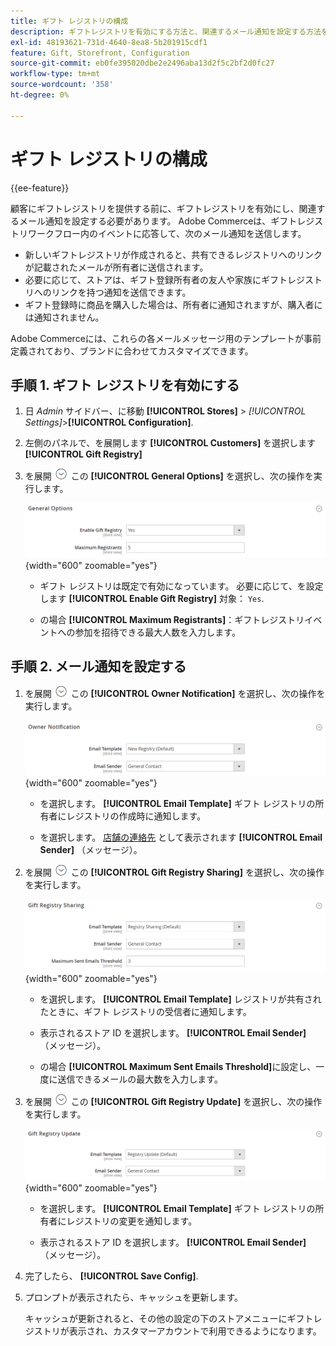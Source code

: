 ```yaml
---
title: ギフト レジストリの構成
description: ギフトレジストリを有効にする方法と、関連するメール通知を設定する方法を説明します。
exl-id: 48193621-731d-4640-8ea8-5b201915cdf1
feature: Gift, Storefront, Configuration
source-git-commit: eb0fe395020dbe2e2496aba13d2f5c2bf2d0fc27
workflow-type: tm+mt
source-wordcount: '358'
ht-degree: 0%

---
```


# ギフト レジストリの構成

{{ee-feature}}

顧客にギフトレジストリを提供する前に、ギフトレジストリを有効にし、関連するメール通知を設定する必要があります。 Adobe Commerceは、ギフトレジストリワークフロー内のイベントに応答して、次のメール通知を送信します。

- 新しいギフトレジストリが作成されると、共有できるレジストリへのリンクが記載されたメールが所有者に送信されます。
- 必要に応じて、ストアは、ギフト登録所有者の友人や家族にギフトレジストリへのリンクを持つ通知を送信できます。
- ギフト登録時に商品を購入した場合は、所有者に通知されますが、購入者には通知されません。

Adobe Commerceには、これらの各メールメッセージ用のテンプレートが事前定義されており、ブランドに合わせてカスタマイズできます。

## 手順 1. ギフト レジストリを有効にする

1. 日 _Admin_ サイドバー、に移動 **[!UICONTROL Stores]** > _[!UICONTROL Settings]_>**[!UICONTROL Configuration]**.

1. 左側のパネルで、を展開します **[!UICONTROL Customers]** を選択します **[!UICONTROL Gift Registry]**

1. を展開 ![展開セレクター](../assets/icon-display-expand.png) この **[!UICONTROL General Options]** を選択し、次の操作を実行します。

   ![顧客の構成 – ギフト レジストリ全般](../configuration-reference/customers/assets/gift-registry-general-options.png){width="600" zoomable="yes"}

   - ギフト レジストリは既定で有効になっています。 必要に応じて、を設定します **[!UICONTROL Enable Gift Registry]** 対象： `Yes`.

   - の場合 **[!UICONTROL Maximum Registrants]**：ギフトレジストリイベントへの参加を招待できる最大人数を入力します。

## 手順 2. メール通知を設定する

1. を展開 ![展開セレクター](../assets/icon-display-expand.png) この **[!UICONTROL Owner Notification]** を選択し、次の操作を実行します。

   ![顧客の構成 – ギフト レジストリ所有者の通知](../configuration-reference/customers/assets/gift-registry-owner-notification.png){width="600" zoomable="yes"}

   - を選択します。 **[!UICONTROL Email Template]** ギフト レジストリの所有者にレジストリの作成時に通知します。

   - を選択します。 [店舗の連絡先](../getting-started/store-details.md#store-email-addresses) として表示されます **[!UICONTROL Email Sender]** （メッセージ）。

1. を展開 ![展開セレクター](../assets/icon-display-expand.png) この **[!UICONTROL Gift Registry Sharing]** を選択し、次の操作を実行します。

   ![顧客の設定 – ギフトレジストリの共有](../configuration-reference/customers/assets/gift-registry-gift-registry-sharing.png){width="600" zoomable="yes"}

   - を選択します。 **[!UICONTROL Email Template]** レジストリが共有されたときに、ギフト レジストリの受信者に通知します。

   - 表示されるストア ID を選択します。 **[!UICONTROL Email Sender]** （メッセージ）。

   - の場合 **[!UICONTROL Maximum Sent Emails Threshold]**&#x200B;に設定し、一度に送信できるメールの最大数を入力します。

1. を展開 ![展開セレクター](../assets/icon-display-expand.png) この **[!UICONTROL Gift Registry Update]** を選択し、次の操作を実行します。

   ![顧客の構成 – ギフト レジストリの更新](../configuration-reference/customers/assets/gift-registry-gift-registry-update.png){width="600" zoomable="yes"}

   - を選択します。 **[!UICONTROL Email Template]** ギフト レジストリの所有者にレジストリの変更を通知します。

   - 表示されるストア ID を選択します。 **[!UICONTROL Email Sender]** （メッセージ）。

1. 完了したら、 **[!UICONTROL Save Config]**.

1. プロンプトが表示されたら、キャッシュを更新します。

   キャッシュが更新されると、その他の設定の下のストアメニューにギフトレジストリが表示され、カスタマーアカウントで利用できるようになります。

